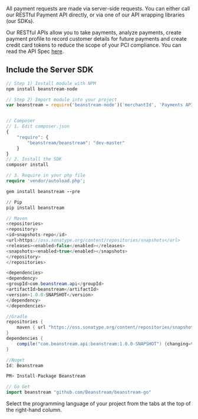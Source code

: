 
All payment requests are made via server-side requests. You can either call our RESTful Payment API directly, or via one of our API wrapping libraries (our SDKs).

Our RESTful APIs allow you to take payments, analyze payments, create payment profile to record customer details for future payments and create credit card tokens to reduce the scope of your PCI compliance. You can read the API Spec [here](../../merchant_API).

## Include the Server SDK

```javascript
// Step 1) Install module with NPM
npm install beanstream-node

// Step 2) Import module into your project
var beanstream = require('beanstream-node')('merchantId', 'Payments API key', 'Profiles API key', 'Reporting API key');
```

```php

// Composer
// 1. Edit composer.json
{
    "require": {
        "beanstream/beanstream": "dev-master"
    }
}
// 2. Install the SDK
composer install

// 3. Require in your php file
require 'vendor/autoload.php';
```

```ruby
gem install beanstream --pre
```

```python
// Pip
pip install beanstream
```

```java
// Maven
<repositories>
<repository>
<id>snapshots-repo</id>
<url>https://oss.sonatype.org/content/repositories/snapshots</url>
<releases><enabled>false</enabled></releases>
<snapshots><enabled>true</enabled></snapshots>
</repository>
</repositories>

<dependencies>
<dependency>
<groupId>com.beanstream.api</groupId>
<artifactId>beanstream</artifactId>
<version>1.0.0-SNAPSHOT</version>
</dependency>
</dependencies>

//Gradle
repositories {
    maven { url "https://oss.sonatype.org/content/repositories/snapshots" }
}
dependencies {
    compile("com.beanstream.api:beanstream:1.0.0-SNAPSHOT") {changing=true}
}
```

```csharp
//Nuget
Id: Beanstream

PM> Install-Package Beanstream
```

```go
// Go Get
import beanstream "github.com/Beanstream/beanstream-go"
```

Select the programming language of your project from the tabs at the top of the right-hand column.
